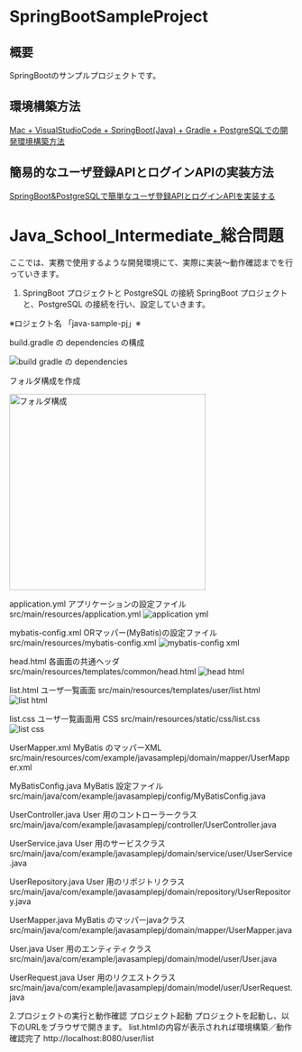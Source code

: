 # SpringBootSampleProject

## 概要
SpringBootのサンプルプロジェクトです。

## 環境構築方法
[Mac + VisualStudioCode + SpringBoot(Java) + Gradle + PostgreSQLでの開発環境構築方法](https://qiita.com/ngnmsn/items/a8c52460739051d60760)

## 簡易的なユーザ登録APIとログインAPIの実装方法
[SpringBoot&PostgreSQLで簡単なユーザ登録APIとログインAPIを実装する](https://qiita.com/ngnmsn/items/636055bcc018783daa7f)

# Java_School_Intermediate_総合問題
ここでは、実務で使用するような開発環境にて、実際に実装～動作確認までを行っていきます。

1. SpringBoot プロジェクトと PostgreSQL の接続
SpringBoot プロジェクトと、PostgreSQL の接続を行い、設定していきます。

※ロジェクト名 「java-sample-pj」※

build.gradle の dependencies の構成

![build gradle の dependencies](https://github.com/DWYNWA/Java_School_Intermediate/assets/153730492/3867f90d-0c6b-4a8a-89f0-82582b7b8b98)

フォルダ構成を作成

<img width="348" alt="フォルダ構成" src="https://github.com/DWYNWA/Java_School_Intermediate/assets/153730492/ff6678f1-d23c-4891-8283-4744ab0f4a1e">

application.yml
アプリケーションの設定ファイル
src/main/resources/application.yml
![application yml](https://github.com/DWYNWA/Java_School_Intermediate/assets/153730492/39e56425-f029-46ff-a92a-37d7091d122f)


mybatis-config.xml
ORマッパー(MyBatis)の設定ファイル
src/main/resources/mybatis-config.xml
![mybatis-config xml](https://github.com/DWYNWA/Java_School_Intermediate/assets/153730492/ba3b1f2f-1221-4514-8341-49b7fc0ffc6e)

head.html
各画面の共通ヘッダ
src/main/resources/templates/common/head.html
![head html](https://github.com/DWYNWA/Java_School_Intermediate/assets/153730492/ac9ab4b1-c9c5-484c-8bc4-131901bad329)

list.html
ユーザ一覧画面
src/main/resources/templates/user/list.html
![list html](https://github.com/DWYNWA/Java_School_Intermediate/assets/153730492/82a31bae-300c-4f71-a376-74970766d03b)

list.css
ユーザ一覧画面用 CSS 
src/main/resources/static/css/list.css
![list css](https://github.com/DWYNWA/Java_School_Intermediate/assets/153730492/6db11365-83af-45a7-9047-cd86f779f97b)

UserMapper.xml
MyBatis のマッパーXML 
src/main/resources/com/example/javasamplepj/domain/mapper/UserMapper.xml

MyBatisConfig.java
MyBatis 設定ファイル 
src/main/java/com/example/javasamplepj/config/MyBatisConfig.java

UserController.java
User 用のコントローラークラス
src/main/java/com/example/javasamplepj/controller/UserController.java

UserService.java
User 用のサービスクラス
src/main/java/com/example/javasamplepj/domain/service/user/UserService.java

UserRepository.java
User 用のリポジトリクラス
src/main/java/com/example/javasamplepj/domain/repository/UserRepository.java

UserMapper.java
MyBatis のマッパーjavaクラス
src/main/java/com/example/javasamplepj/domain/mapper/UserMapper.java

User.java
User 用のエンティティクラス
src/main/java/com/example/javasamplepj/domain/model/user/User.java

UserRequest.java
User 用のリクエストクラス
src/main/java/com/example/javasamplepj/domain/model/user/UserRequest.java



2.プロジェクトの実行と動作確認
プロジェクト起動
プロジェクトを起動し、以下のURLをブラウザで開きます。
list.htmlの内容が表示されれば環境構築／動作確認完了
http://localhost:8080/user/list
